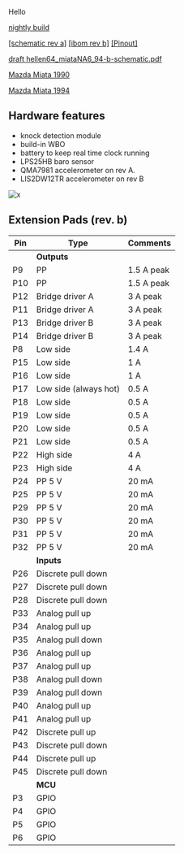 Hello

[nightly build](https://rusefi.com/build_server/rusefi_bundle_hellenNA6.zip)

[[schematic rev a]](Hardware/Hellen/hellen64_miataNA6_94-a-schematic.pdf)
[[ibom rev b]](https://rusefi.com/docs/ibom/hellen64_miataNA6_94-b-ibom.html)
[[Pinout]](https://rusefi.com/docs/pinouts/hellen/hellen64_miataNA6_94/)

[draft hellen64_miataNA6_94-b-schematic.pdf](Hardware/Hellen/hellen64_miataNA6_94-b-schematic.pdf)


[Mazda Miata 1990](Mazda-Miata-1990)

[Mazda Miata 1994](Mazda-Miata-1994)

## Hardware features

* knock detection module
* build-in WBO
* battery to keep real time clock running
* LPS25HB baro sensor
* QMA7981 accelerometer on rev A.
* LIS2DW12TR accelerometer on rev B


![x](Hardware/Hellen/hellen64na6-a.jpg)

## Extension Pads (rev. b)

| Pin | Type | Comments |
|---|---|---|
||**Outputs**||
| P9 | PP | 1.5 A peak |
| P10 | PP | 1.5 A peak |
| P12 | Bridge driver A | 3 A peak |
| P11 | Bridge driver A | 3 A peak |
| P13 | Bridge driver B | 3 A peak |
| P14 | Bridge driver B | 3 A peak |
| P8 | Low side | 1.4 A |
| P15 | Low side | 1 A |
| P16 | Low side | 1 A |
| P17 | Low side (always hot) | 0.5 A |
| P18 | Low side | 0.5 A |
| P19 | Low side | 0.5 A |
| P20 | Low side | 0.5 A |
| P21 | Low side | 0.5 A |
| P22 | High side | 4 A |
| P23 | High side | 4 A |
| P24 | PP 5 V | 20 mA |
| P25 | PP 5 V | 20 mA |
| P29 | PP 5 V | 20 mA |
| P30 | PP 5 V | 20 mA |
| P31 | PP 5 V | 20 mA |
| P32 | PP 5 V | 20 mA |
|   | **Inputs** |   |
| P26 | Discrete pull down | |
| P27 | Discrete pull down | | 
| P28 | Discrete pull down | |
| P33 | Analog pull up | |
| P34 | Analog pull up | |
| P35 | Analog pull down | |
| P36 | Analog pull up | |
| P37 | Analog pull up| |
| P38 | Analog pull down | |
| P39 | Analog pull down | |
| P40 | Analog pull up | |
| P41 | Analog pull up | |
| P42 | Discrete pull up | |
| P43 | Discrete pull down | | 
| P44 | Discrete pull up | |
| P45 | Discrete pull down | | 
|   | **MCU** |   |
| P3 | GPIO | | 
| P4 | GPIO | | 
| P5 | GPIO | | 
| P6 | GPIO | | 